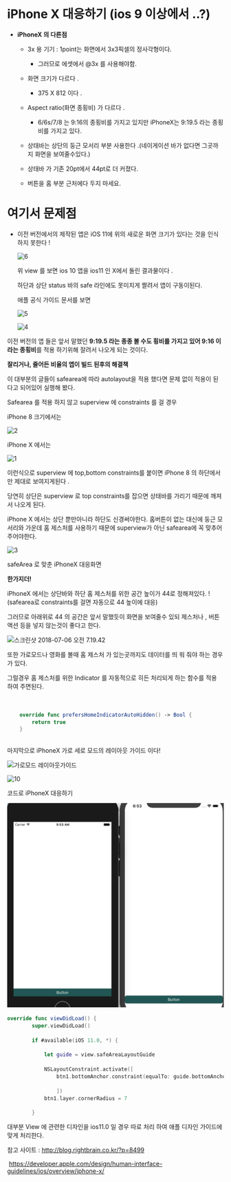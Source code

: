 

# iPhone X 대응하기 (ios 9 이상에서 ..?)



* **iPhoneX 의 다른점**

  * 3x 용 기기  : 1point는 화면에서 3x3픽셀의 정사각형이다.

    - 그러므로 에셋에서 @3x 를 사용해야함.

  * 화면 크기가 다르다 .

    * 375 X 812 이다 .

  * Aspect ratio(화면 종횡비) 가 다르다 .

    * 6/6s/7/8 는  9:16의 종횡비를 가지고 있지만 iPhoneX는 9:19.5 라는 종횡비를 가지고 있다.

  * 상태바는 상단의 둥근 모서리 부분 사용한다 .(네이게이션 바가 없다면 그곳까지 화면을 보여줄수있다.)

  * 상태바 가 기존 20pt에서 44pt로 더 커졌다.

  * 버튼을 홈 부분 근처에다 두지 마세요.

    



# **여기서 문제점**

* 이전 버전에서의 제작된 앱은 iOS 11에 위의 새로운  화면 크기가 있다는 것을 인식하지 못한다 !

  

  ![6](/images/iphoneX/6.png)

  

  

  위 view 를 보면 ios 10 앱을  ios11 인 X에서 돌린 결과물이다 .

  하단과 상단 status 바의 safe 라인에도 못미치게 짤려서 앱이 구동이된다. 

  

  애플 공식 가이드 문서를 보면 

  ![5](/images/iphoneX/5.png)

  

  ![4](/images/iphoneX/4.png)

  

  



이전 버전의 앱 들은  앞서 말했던 **9:19.5 라는 종종 볼 수도 횡비를 가지고 있어 9:16 이라는 종횡비**를 적용 하기위해 잘려서 나오게 되는 것이다.



**잘리거나, 줄어든 비율의 앱이 빌드 된후의 해결책**

이 대부분의 글들이 safearea에 따라 autolayout을 적용 했다면 문제 없이  적용이 된다고 되어있어  실행해 봤다.



Safearea 를 적용 하지 않고 superview 에  constraints 를 걸 경우



iPhone 8 크기에서는 

![2](/images/iphoneX/2.png)



iPhone X 에서는 

![1](/images/iphoneX/1.png)



이런식으로  superview 에 top,bottom constraints를 붙이면 iPhone 8 의 하단에서만 제대로 보여지게된다 .

당연히 상단은 superview 로 top constraints를 잡으면 상태바를 가리기 때문에  깨져서 나오게 된다.



iPhone X 에서는 상단 뿐만아니라 하단도 신경써야한다. 홈버튼이 없는 대신에 둥근 모서리와 가운데 홈 제스처를 사용하기 때문에 superview가 아닌 safearea에 꼭 맞추어 주어야한다.

![3](/images/iphoneX/3.png)





safeArea 로 맞춘 iPhoneX 대응화면

**한가지더!**

iPhoneX 에서는 상단바와 하단 홈 제스처를 위한 공간 높이가 44로 정해져있다. !(safearea로 constraints를 걸면 자동으로 44 높이에 대응)

그러므로 아래위로 44 의 공간은 앞서 말했듯이 화면을 보여줄수 있되 제스처나 , 버튼 액션 등을 넣지 않는것이 좋다고 한다.

![스크린샷 2018-07-06 오전 7.19.42](/images/iphoneX/9.png)





또한 가로모드나 영화를 볼때 홈 제스처 가 있는곳까지도 데이터를 띄 워 줘야 하는 경우가 있다.

그럴경우 홈 제스처를 위한 Indicator 를 자동적으로 히든 처리되게 하는 함수를 적용 하여 주면된다.

~~~swift

 
    override func prefersHomeIndicatorAutoHidden() -> Bool {
        return true
    }
    
~~~



마지막으로 iPhoneX 가로 세로 모드의 레이아웃 가이드 이다!

![가로모드 레이아웃가이드](/images/iphoneX/7.jpg)

![10](/images/iphoneX/8.jpg)









코드로 iPhoneX 대응하기

![11](/images/iphoneX/11.png)



```swift
override func viewDidLoad() {
        super.viewDidLoad()

        if #available(iOS 11.0, *) {
         
            let guide = view.safeAreaLayoutGuide
            
            NSLayoutConstraint.activate([
                btn1.bottomAnchor.constraint(equalTo: guide.bottomAnchor)
                
                ])
            btn1.layer.cornerRadius = 7
            
        }
```

대부분 View 에 관련한 디자인을 ios11.0 일 경우 따로 처리 하여 애플 디자인 가이드에 맞게 처리한다.



참고 사이트 : http://blog.rightbrain.co.kr/?p=8499

​		 https://developer.apple.com/design/human-interface-guidelines/ios/overview/iphone-x/











